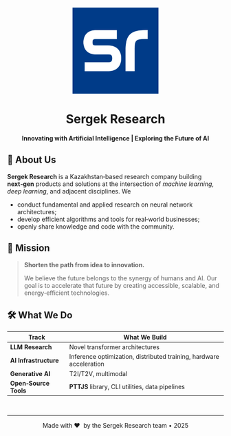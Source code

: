 <p align="center">
  <img src="https://raw.githubusercontent.com/Sergek-Research/.github/main/assets/sergek-research-logo.png" alt="Sergek Research logo" width="200"/>
</p>

<h1 align="center">Sergek Research</h1>
<p align="center"><strong>Innovating with Artificial Intelligence | Exploring the Future of AI</strong></p>

## 🚀 About Us

**Sergek Research** is a Kazakhstan‑based research company building **next‑gen** products and solutions at the intersection of _machine learning_, _deep learning_, and adjacent disciplines. We

- conduct fundamental and applied research on neural network architectures;
- develop efficient algorithms and tools for real‑world businesses;
- openly share knowledge and code with the community.
  <br />

## 🧭 Mission

> **Shorten the path from idea to innovation.**
>
> We believe the future belongs to the synergy of humans and AI. Our goal is to accelerate that future by creating accessible, scalable, and energy‑efficient technologies.
> <br />

## 🛠️ What We Do

| Track                 | What We Build                                                       |
| --------------------- | ------------------------------------------------------------------- |
| **LLM Research**      | Novel transformer architectures                                     |
| **AI Infrastructure** | Inference optimization, distributed training, hardware acceleration |
| **Generative AI**     | T2I/T2V, multimodal                                                 |
| **Open‑Source Tools** | **PTTJS** library, CLI utilities, data pipelines                    |

<br />

---

<p align="center">
 Made with ❤️  by the Sergek Research team • 2025
</p>

